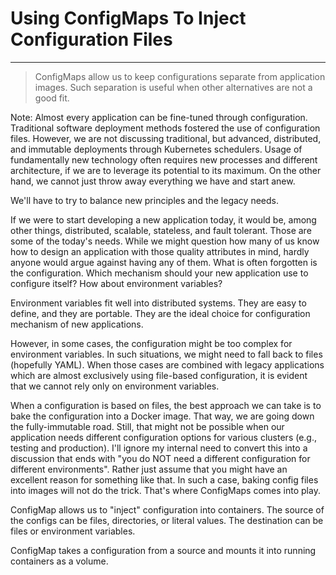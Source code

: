 <!-- .slide: data-background="../img/background/why.jpg" -->
# Using ConfigMaps To Inject Configuration Files

---


<!-- .slide: data-background="img/configuration.jpeg" -->
> ConfigMaps allow us to keep configurations separate from application images. Such separation is useful when other alternatives are not a good fit.

Note:
Almost every application can be fine-tuned through configuration. Traditional software deployment methods fostered the use of configuration files. However, we are not discussing traditional, but advanced, distributed, and immutable deployments through Kubernetes schedulers. Usage of fundamentally new technology often requires new processes and different architecture, if we are to leverage its potential to its maximum. On the other hand, we cannot just throw away everything we have and start anew.

We'll have to try to balance new principles and the legacy needs.

If we were to start developing a new application today, it would be, among other things, distributed, scalable, stateless, and fault tolerant. Those are some of the today's needs. While we might question how many of us know how to design an application with those quality attributes in mind, hardly anyone would argue against having any of them. What is often forgotten is the configuration. Which mechanism should your new application use to configure itself? How about environment variables?

Environment variables fit well into distributed systems. They are easy to define, and they are portable. They are the ideal choice for configuration mechanism of new applications.

However, in some cases, the configuration might be too complex for environment variables. In such situations, we might need to fall back to files (hopefully YAML). When those cases are combined with legacy applications which are almost exclusively using file-based configuration, it is evident that we cannot rely only on environment variables.

When a configuration is based on files, the best approach we can take is to bake the configuration into a Docker image. That way, we are going down the fully-immutable road. Still, that might not be possible when our application needs different configuration options for various clusters (e.g., testing and production). I'll ignore my internal need to convert this into a discussion that ends with "you do NOT need a different configuration for different environments". Rather just assume that you might have an excellent reason for something like that. In such a case, baking config files into images will not do the trick. That's where ConfigMaps comes into play.

ConfigMap allows us to "inject" configuration into containers. The source of the configs can be files, directories, or literal values. The destination can be files or environment variables.

ConfigMap takes a configuration from a source and mounts it into running containers as a volume.